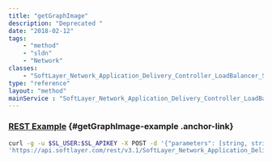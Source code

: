 ```yaml
---
title: "getGraphImage"
description: "Deprecated "
date: "2018-02-12"
tags:
    - "method"
    - "sldn"
    - "Network"
classes:
    - "SoftLayer_Network_Application_Delivery_Controller_LoadBalancer_Service"
type: "reference"
layout: "method"
mainService : "SoftLayer_Network_Application_Delivery_Controller_LoadBalancer_Service"
---
```


### [REST Example](#getGraphImage-example) <a href="/article/rest/"><i class="fas fa-question"></i></a> {#getGraphImage-example .anchor-link} 
```bash
curl -g -u $SL_USER:$SL_APIKEY -X POST -d '{"parameters": [string, string]}' \
'https://api.softlayer.com/rest/v3.1/SoftLayer_Network_Application_Delivery_Controller_LoadBalancer_Service/{SoftLayer_Network_Application_Delivery_Controller_LoadBalancer_ServiceID}/getGraphImage'
```
